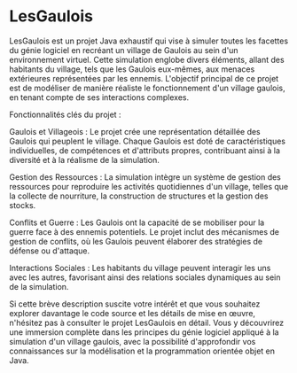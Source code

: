 # LesGaulois
LesGaulois est un projet Java exhaustif qui vise à simuler toutes les facettes du génie logiciel en recréant un village de Gaulois au sein d'un environnement virtuel. Cette simulation englobe divers éléments, allant des habitants du village, tels que les Gaulois eux-mêmes, aux menaces extérieures représentées par les ennemis. L'objectif principal de ce projet est de modéliser de manière réaliste le fonctionnement d'un village gaulois, en tenant compte de ses interactions complexes.

Fonctionnalités clés du projet :

Gaulois et Villageois : Le projet crée une représentation détaillée des Gaulois qui peuplent le village. Chaque Gaulois est doté de caractéristiques individuelles, de compétences et d'attributs propres, contribuant ainsi à la diversité et à la réalisme de la simulation.

Gestion des Ressources : La simulation intègre un système de gestion des ressources pour reproduire les activités quotidiennes d'un village, telles que la collecte de nourriture, la construction de structures et la gestion des stocks.

Conflits et Guerre : Les Gaulois ont la capacité de se mobiliser pour la guerre face à des ennemis potentiels. Le projet inclut des mécanismes de gestion de conflits, où les Gaulois peuvent élaborer des stratégies de défense ou d'attaque.

Interactions Sociales : Les habitants du village peuvent interagir les uns avec les autres, favorisant ainsi des relations sociales dynamiques au sein de la simulation.

Si cette brève description suscite votre intérêt et que vous souhaitez explorer davantage le code source et les détails de mise en œuvre, n'hésitez pas à consulter le projet LesGaulois en détail. Vous y découvrirez une immersion complète dans les principes du génie logiciel appliqué à la simulation d'un village gaulois, avec la possibilité d'approfondir vos connaissances sur la modélisation et la programmation orientée objet en Java.
